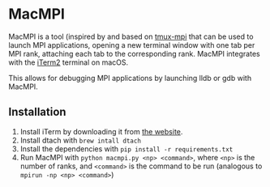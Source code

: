 # MacMPI

MacMPI is a tool (inspired by and based on [tmux-mpi][tmux-mpi] that can
be used to launch MPI applications, opening a new terminal window with one
tab per MPI rank, attaching each tab to the corresponding rank. MacMPI 
integrates with the [iTerm2][iterm] terminal on macOS.

This allows for debugging MPI applications by launching lldb or gdb with 
MacMPI.

## Installation

1. Install iTerm by downloading it from [the website][iterm].
2. Install dtach with `brew intall dtach`
3. Install the dependencies with `pip install -r requirements.txt`
4. Run MacMPI with `python macmpi.py <np> <command>`, where `<np>` is the
   number of ranks, and `<command>` is the command to be run (analogous to
   `mpirun -np <np> <command>`)


[tmux-mpi]: https://github.com/wrs20/tmux-mpi
[iterm]: https://iterm2.com
